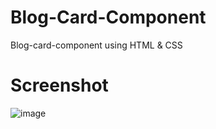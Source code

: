 # Blog-Card-Component
Blog-card-component using HTML &amp; CSS
# Screenshot
![image](https://github.com/husky07/Blog-Card-Component/assets/101525438/c7e0e57b-e0ae-4332-8275-5b6f9d350b9f)
